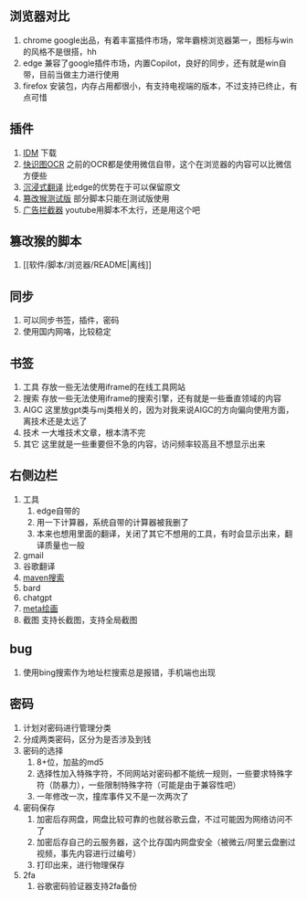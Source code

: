 ## 浏览器对比
1. chrome google出品，有着丰富插件市场，常年霸榜浏览器第一，图标与win的风格不是很搭，hh
2. edge 兼容了google插件市场，内置Copilot，良好的同步，还有就是win自带，目前当做主力进行使用
3. firefox 安装包，内存占用都很小，有支持电视端的版本，不过支持已终止，有点可惜

## 插件
1. [IDM](https://microsoftedge.microsoft.com/addons/detail/idm-integration-module/llbjbkhnmlidjebalopleeepgdfgcpec) 下载
2. [快识图OCR](https://microsoftedge.microsoft.com/addons/detail/hbmcleikdildhbafhemlfhajchgllgin) 之前的OCR都是使用微信自带，这个在浏览器的内容可以比微信方便些
3. [沉浸式翻译](https://microsoftedge.microsoft.com/addons/detail/%E6%B2%89%E6%B5%B8%E5%BC%8F%E7%BF%BB%E8%AF%91-%E5%8F%8C%E8%AF%AD%E5%AF%B9%E7%85%A7%E7%BD%91%E9%A1%B5%E7%BF%BB%E8%AF%91-pdf%E6%96%87%E6%A1%A3%E7%BF%BB%E8%AF%91/amkbmndfnliijdhojkpoglbnaaahippg) 比edge的优势在于可以保留原文
4. [篡改猴测试版](https://microsoftedge.microsoft.com/addons/detail/tampermonkey-beta/fcmfnpggmnlmfebfghbfnillijihnkoh) 部分脚本只能在测试版使用
5. [广告拦截器](https://microsoftedge.microsoft.com/addons/detail/adguard-%E5%B9%BF%E5%91%8A%E6%8B%A6%E6%88%AA%E5%99%A8/pdffkfellgipmhklpdmokmckkkfcopbh) youtube用脚本不太行，还是用这个吧

## 篡改猴的脚本
1. [[软件/脚本/浏览器/README|离线]]

## 同步
1. 可以同步书签，插件，密码
2. 使用国内网咯，比较稳定

## 书签
1. 工具 存放一些无法使用iframe的在线工具网站
2. 搜索 存放一些无法使用iframe的搜索引擎，还有就是一些垂直领域的内容
3. AIGC 这里放gpt类与mj类相关的，因为对我来说AIGC的方向偏向使用方面，离技术还是太远了
4. 技术 一大堆技术文章，根本清不完
5. 其它 这里就是一些重要但不急的内容，访问频率较高且不想显示出来

## 右侧边栏
1. 工具
   1. edge自带的
   2. 用一下计算器，系统自带的计算器被我删了
   3. 本来也想用里面的翻译，关闭了其它不想用的工具，有时会显示出来，翻译质量也一般
2. gmail
3. 谷歌翻译
4. [maven搜索](https://central.sonatype.com/) 
5. bard
6. chatgpt
7. [meta绘画](https://imagine.meta.com/) 
8. 截图 支持长截图，支持全局截图

## bug
1. 使用bing搜索作为地址栏搜索总是报错，手机端也出现

## 密码
1. 计划对密码进行管理分类
2. 分成两类密码，区分为是否涉及到钱
3. 密码的选择
   1. 8+位，加盐的md5
   2. 选择性加入特殊字符，不同网站对密码都不能统一规则，一些要求特殊字符（防暴力），一些限制特殊字符（可能是由于兼容性吧）
   3. 一年修改一次，撞库事件又不是一次两次了
4. 密码保存
   1. 加密后存网盘，网盘比较可靠的也就谷歌云盘，不过可能因为网络访问不了
   2. 加密后存自己的云服务器，这个比存国内网盘安全（被微云/阿里云盘删过视频，事先内容进行过编号）
   3. 打印出来，进行物理保存
5. 2fa
   1. 谷歌密码验证器支持2fa备份